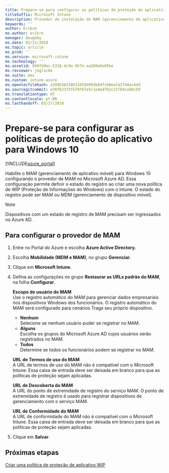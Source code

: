 ```yaml
---
title: Prepare-se para configurar as políticas de proteção do aplicativo para Windows 10
titleSuffix: Microsoft Intune
description: Provedor de instalação do MAM (gerenciamento de aplicativos móveis) no Azure AD.
keywords: ''
author: Erikre
ms.author: erikre
manager: dougeby
ms.date: 02/21/2018
ms.topic: article
ms.prod: ''
ms.service: microsoft-intune
ms.technology: ''
ms.assetid: 949fddec-5318-4c9a-957e-ea260e6e05be
ms.reviewer: joglocke
ms.suite: ems
ms.custom: intune-azure
ms.openlocfilehash: a394b3b218613459d993b84fcb0ea7a37d4ac4dd
ms.sourcegitcommit: e30fb2375fb79f67e5c1e4ed7b2c21fb9ca80c59
ms.translationtype: HT
ms.contentlocale: pt-BR
ms.lasthandoff: 03/17/2018
---
```

# <a name="get-ready-to-configure-app-protection-policies-for-windows-10"></a>Prepare-se para configurar as políticas de proteção do aplicativo para Windows 10 

[!INCLUDE[azure_portal](./includes/azure_portal.md)]

Habilite o MAM (gerenciamento de aplicativo móvel) para Windows 10 configurando o provedor de MAM no Microsoft Azure AD. Essa configuração permite definir o estado do registro ao criar uma nova política de WIP (Proteção de Informações do Windows) com o Intune. O estado do registro pode ser MAM ou MDM (gerenciamento de dispositivo móvel).

> [!NOTE]
> Dispositivos com um estado de registro de MAM precisam ser ingressados no Azure AD.

## <a name="to-configure-the-mam-provider"></a>Para configurar o provedor de MAM

1. Entre no Portal do Azure e escolha **Azure Active Directory.**

2. Escolha **Mobilidade (MDM e MAM)**, no grupo **Gerenciar**.

3. Clique em **Microsoft Intune**.

4. Defina as configurações no grupo **Restaurar as URLs padrão do MAM**, na folha **Configurar**.

   **Escopo de usuário do MAM**  
   Use o registro automático do MAM para gerenciar dados empresariais nos dispositivos Windows dos funcionários. O registro automático do MAM será configurado para cenários Traga seu próprio dispositivo.<ul><li>**Nenhum**<br>Selecione se nenhum usuário puder se registrar no MAM.</li><li>**Alguns**<br>Escolha os grupos do Microsoft Azure AD cujos usuários serão registrados no MAM.</li><li>**Todos**<br>Determine se todos os funcionários podem se registrar no MAM.</li></ul>

   **URL de Termos de uso do MAM**  
   A URL de termos de uso do MAM não é compatível com o Microsoft Intune. Essa caixa de entrada deve ser deixada em branco para que as políticas de proteção sejam aplicadas.

   **URL de Descoberta do MAM**  
   A URL do ponto de extremidade de registro do serviço MAM. O ponto de extremidade de registro é usado para registrar dispositivos de gerenciamento com o serviço MAM.

   **URL de Conformidade do MAM**  
   A URL de conformidade do MAM não é compatível com o Microsoft Intune. Essa caixa de entrada deve ser deixada em branco para que as políticas de proteção sejam aplicadas. 

5.  Clique em **Salvar**.

## <a name="next-steps"></a>Próximas etapas

[Criar uma política de proteção de aplicativo WIP](windows-information-protection-policy-create.md)
